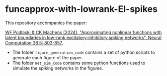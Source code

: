 # funcapprox-with-lowrank-EI-spikes

This repository accompanies the paper:

[WF Podlaski & CK Machens (2024). "Approximating nonlinear functions with latent boundaries in low-rank excitatory-inhibitory spiking networks". 	Neural Computation 36.5: 803-857.](https://direct.mit.edu/neco/article/36/5/803/120324/Approximating-Nonlinear-Functions-With-Latent)

- The folder `figure_generation_code` contains a set of python scripts to generate each figure of the paper.
- The folder `net_sim_code` contains some python functions used to simulate the spiking networks in the figures.
